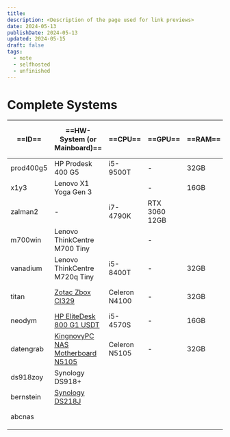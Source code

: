 ```yaml
---
title: 
description: <Description of the page used for link previews>
date: 2024-05-13
publishDate: 2024-05-13
updated: 2024-05-15
draft: false
tags:
  - note
  - selfhosted
  - unfinished
---
```

 
# Complete Systems


| ==ID==    | ==HW-System (or Mainboard)==                                                     | ==CPU==       | ==GPU==       | ==RAM== | ==Total Usable (Raw) Storage== | ==Usage==       |
| --------- | -------------------------------------------------------------------------------- | ------------- | ------------- | ------- | ------------------------------ | --------------- |
| prod400g5 | HP Prodesk 400 G5                                                                | i5-9500T      | -             | 32GB    |                                | Backup-PC       |
| x1y3      | Lenovo X1 Yoga Gen 3                                                             |               | -             | 16GB    |                                | Laptop          |
| zalman2   | -                                                                                | i7-4790K      | RTX 3060 12GB |         |                                | Gaming-PC       |
| m700win   | Lenovo ThinkCentre M700 Tiny                                                     |               | -             |         |                                | Home-PC         |
| vanadium  | Lenovo ThinkCentre M720q Tiny                                                    | i5-8400T      | -             | 32GB    |                                | PVE ()          |
| titan     | [Zotac Zbox CI329](https://www.amazon.de/gp/product/B07H569HM2/)                 | Celeron N4100 | -             | 32GB    |                                | PVE (always-on) |
| neodym    | [HP EliteDesk 800 G1 USDT](https://www.amazon.de/gp/product/B07F1S9GXS/)         | i5-4570S      | -             | 16GB    |                                |                 |
| datengrab | [KingnovyPC NAS Motherboard N5105](https://www.amazon.de/gp/product/B0BYVMNMR9/) | Celeron N5105 | -             | 32GB    | 85TB (96.5 TB)                 | unraid          |
| ds918zoy  | Synology DS918+                                                                  |               |               |         | 20TB (32TB)                    | NAS (private)   |
| bernstein | [Synology DS218J](https://www.amazon.de/gp/product/B076S8NSCD/)                  |               |               |         | 4TB (8TB)                      | NAS (backup)    |
| abcnas    |                                                                                  |               |               |         |                                | NAS (business)  |
|           |                                                                                  |               |               |         |                                |                 |


##
